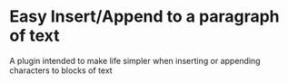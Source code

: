 Easy Insert/Append to a paragraph of text
=========================================

A plugin intended to make life simpler when inserting or appending characters
to blocks of text
